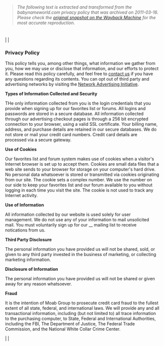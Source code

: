 > *The following text is extracted and transformed from the babynameworld.com privacy policy that was archived on 2011-03-16. Please check the [original snapshot on the Wayback Machine](https://web.archive.org/web/20110316080854id_/http%3A//www.babynameworld.com/privacy.asp) for the most accurate reproduction.*

# 

|  | 

### Privacy Policy

This policy tells you, among other things, what information we gather from you, how we may use or disclose that information, and our efforts to protect it. Please read this policy carefully, and feel free to [contact us](https://web.archive.org/web/20110316080854id_/http%3A//www.babynameworld.com/contact.asp) if you have any questions regarding its contents. You can opt out of third party and advertising networks by visiting the [Network Advertising Initiative](http://www.networkadvertising.org/managing/opt_out.asp).

**Types of Information Collected and Security**

THe only information collected from you is the login credentials that you provide when signing up for our favorites list or forums. All logins and passwords are stored in a secure database. All information collected through our advertising checkout pages is through a 256 bit encrypted connection to your browser, using a valid SSL certificate. Your billing name, address, and purchase details are retained in our secure databases. We do not store or mail your credit card numbers. Credit card details are processed via a secure gateway.

**Use of Cookies**

Our favorites list and forum system makes use of cookies when a visitor's Internet browser is set up to accept them. Cookies are small data files that a web site sends to your browser for storage on your computer's hard drive. No personal data whatsoever is stored or transmitted via cookies originating from our site. The cookie sets a complex number. We use the number on our side to keep your favorites list and our forum available to you without logging in each time you visit the site. The cookie is not used to track any Internet activity.

**Use of Information**

All information collected by our website is used solely for user management. We do not use any of your information to mail unsolicited mail. You must voluntarily sign up for our __ mailing list to receive notications from us.

**Third Party Disclosure**

The personal information you have provided us will not be shared, sold, or given to any third party invested in the business of marketing, or collecting marketing information.

**Disclosure of Information**

The personal information you have provided us will not be shared or given away for any reason whatsoever.

**Fraud**

It is the intention of Moab Group to prosecute credit card fraud to the fullest extent of all state, federal, and international laws. We will provide any and all transactional information, including (but not limited to) all trace information to the purchasing computer, to State, Federal and International Authorities, including the FBI, The Department of Justice, The Federal Trade Commission, and the National White Collar Crime Center.

|  | 
